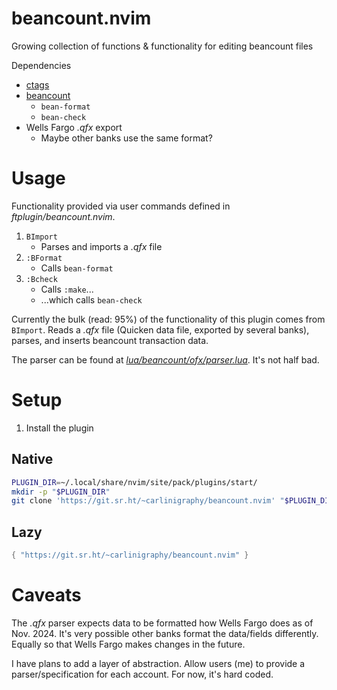 # beancount.nvim
Growing collection of functions & functionality for editing beancount files

Dependencies
- [ctags](https://ctags.io/)
- [beancount](https://github.com/beancount/beancount)
    - `bean-format`
    - `bean-check`
- Wells Fargo _.qfx_ export
    - Maybe other banks use the same format?

# Usage
Functionality provided via user commands defined in _ftplugin/beancount.nvim_.

1. `BImport`
    - Parses and imports a _.qfx_ file
2. `:BFormat`
    - Calls `bean-format`
3. `:Bcheck`
    - Calls `:make`...
    - ...which calls `bean-check`

Currently the bulk (read: 95%) of the functionality of this plugin comes from `BImport`.
Reads a _.qfx_ file (Quicken data file, exported by several banks), parses, and inserts beancount transaction data.

The parser can be found at [_lua/beancount/ofx/parser.lua_](lua/beancount/ofx/parser.lua).
It's not half bad.

# Setup
1. Install the plugin

## Native
```bash
PLUGIN_DIR=~/.local/share/nvim/site/pack/plugins/start/
mkdir -p "$PLUGIN_DIR"
git clone 'https://git.sr.ht/~carlinigraphy/beancount.nvim' "$PLUGIN_DIR"
```

## Lazy
```lua
{ "https://git.sr.ht/~carlinigraphy/beancount.nvim" }
```

# Caveats
The _.qfx_ parser expects data to be formatted how Wells Fargo does as of Nov. 2024.
It's very possible other banks format the data/fields differently.
Equally so that Wells Fargo makes changes in the future.

I have plans to add a layer of abstraction.
Allow users (me) to provide a parser/specification for each account.
For now, it's hard coded.
